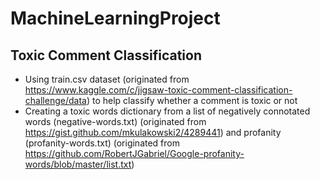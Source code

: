 # MachineLearningProject
## Toxic Comment Classification
* Using train.csv dataset (originated from https://www.kaggle.com/c/jigsaw-toxic-comment-classification-challenge/data) to help classify whether a comment is toxic or not
* Creating a toxic words dictionary from a list of negatively connotated words (negative-words.txt) (originated from https://gist.github.com/mkulakowski2/4289441) and profanity (profanity-words.txt) (originated from https://github.com/RobertJGabriel/Google-profanity-words/blob/master/list.txt)
